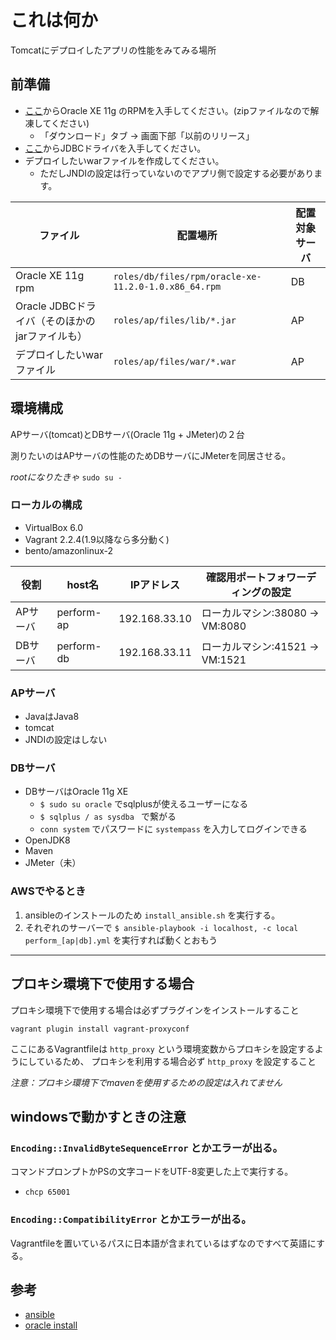 # これは何か

Tomcatにデプロイしたアプリの性能をみてみる場所

## 前準備

* [ここ](https://www.oracle.com/technetwork/jp/database/database-technologies/express-edition/overview/index.html)からOracle XE 11g のRPMを入手してください。(zipファイルなので解凍してください)
  * 「ダウンロード」タブ -> 画面下部「以前のリリース」
* [ここ](https://repo.boundlessgeo.com/main/com/oracle/jdbc/ojdbc6/11.1.0.6.0/ojdbc6-11.1.0.6.0.jar)からJDBCドライバを入手してください。
* デプロイしたいwarファイルを作成してください。
  * ただしJNDIの設定は行っていないのでアプリ側で設定する必要があります。

| ファイル                                       | 配置場所                                             | 配置対象サーバ |
| ---------------------------------------------- | ---------------------------------------------------- | -------------- |
| Oracle XE 11g rpm                              | `roles/db/files/rpm/oracle-xe-11.2.0-1.0.x86_64.rpm` | DB             |
| Oracle JDBCドライバ（そのほかのjarファイルも） | `roles/ap/files/lib/*.jar`                           | AP             |
| デプロイしたいwarファイル                      | `roles/ap/files/war/*.war`                           | AP             |
## 環境構成

APサーバ(tomcat)とDBサーバ(Oracle 11g + JMeter)の２台

測りたいのはAPサーバの性能のためDBサーバにJMeterを同居させる。

*rootになりたきゃ* `sudo su -`

### ローカルの構成

* VirtualBox 6.0
* Vagrant 2.2.4(1.9以降なら多分動く)
* bento/amazonlinux-2

| 役割     | host名     | IPアドレス    | 確認用ポートフォワーディングの設定 |
| -------- | ---------- | ------------- | ---------------------------------- |
| APサーバ | perform-ap | 192.168.33.10 | ローカルマシン:38080 -> VM:8080    |
| DBサーバ | perform-db | 192.168.33.11 | ローカルマシン:41521 -> VM:1521    |

### APサーバ

* JavaはJava8
* tomcat
* JNDIの設定はしない

### DBサーバ

* DBサーバはOracle 11g XE
  * `$ sudo su oracle` でsqlplusが使えるユーザーになる
  * `$ sqlplus / as sysdba ` で繋がる
  * `conn system` でパスワードに `systempass` を入力してログインできる
* OpenJDK8
* Maven
* JMeter（未）

### AWSでやるとき

1. ansibleのインストールのため `install_ansible.sh` を実行する。
2. それぞれのサーバーで `$ ansible-playbook -i localhost, -c local perform_[ap|db].yml` を実行すれば動くとおもう

---

## プロキシ環境下で使用する場合

プロキシ環境下で使用する場合は必ずプラグインをインストールすること

`vagrant plugin install vagrant-proxyconf`

ここにあるVagrantfileは `http_proxy` という環境変数からプロキシを設定するようにしているため、 プロキシを利用する場合必ず `http_proxy` を設定すること

*注意：プロキシ環境下でmavenを使用するための設定は入れてません*

## windowsで動かすときの注意

### `Encoding::InvalidByteSequenceError` とかエラーが出る。

コマンドプロンプトかPSの文字コードをUTF-8変更した上で実行する。

* `chcp 65001`

### `Encoding::CompatibilityError` とかエラーが出る。

Vagrantfileを置いているパスに日本語が含まれているはずなのですべて英語にする。

## 参考

* [ansible](https://docs.ansible.com/ansible/latest/modules/modules_by_category.html)
* [oracle install](http://blog.azumakuniyuki.org/2013/05/install-oracle-11g-xe-into-centos-6.html)